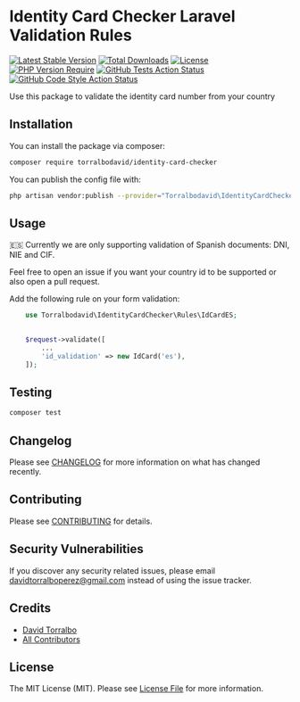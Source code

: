 # Identity Card Checker Laravel Validation Rules

[![Latest Stable Version](http://poser.pugx.org/torralbodavid/identity-card-checker/v)](https://packagist.org/packages/torralbodavid/identity-card-checker)
[![Total Downloads](http://poser.pugx.org/torralbodavid/identity-card-checker/downloads)](https://packagist.org/packages/torralbodavid/identity-card-checker)
[![License](http://poser.pugx.org/torralbodavid/identity-card-checker/license)](https://packagist.org/packages/torralbodavid/identity-card-checker) [![PHP Version Require](http://poser.pugx.org/torralbodavid/identity-card-checker/require/php)](https://packagist.org/packages/torralbodavid/identity-card-checker)
[![GitHub Tests Action Status](https://img.shields.io/github/workflow/status/torralbodavid/identity-card-checker/run-tests?label=tests)](https://github.com/torralbodavid/identity-card-checker/actions?query=workflow%3Arun-tests+branch%3Amain)
[![GitHub Code Style Action Status](https://img.shields.io/github/workflow/status/torralbodavid/identity-card-checker/Check%20&%20fix%20styling?label=code%20style)](https://github.com/torralbodavid/identity-card-checker/actions?query=workflow%3A"Check+%26+fix+styling"+branch%3Amain)

Use this package to validate the identity card number from your country

## Installation

You can install the package via composer:

```bash
composer require torralbodavid/identity-card-checker
```

You can publish the config file with:
```bash
php artisan vendor:publish --provider="Torralbodavid\IdentityCardChecker\IdentityCardCheckerServiceProvider" --tag="identity-card-checker-config"
```

## Usage

🇪🇸 Currently we are only supporting validation of Spanish documents: DNI, NIE and CIF.

Feel free to open an issue if you want your country id to be supported or also open a pull request.

Add the following rule on your form validation:

```php
    use Torralbodavid\IdentityCardChecker\Rules\IdCardES;

    
    $request->validate([
        ...
        'id_validation' => new IdCard('es'),
    ]);
```

## Testing

```bash
composer test
```

## Changelog

Please see [CHANGELOG](CHANGELOG.md) for more information on what has changed recently.

## Contributing

Please see [CONTRIBUTING](.github/CONTRIBUTING.md) for details.

## Security Vulnerabilities

If you discover any security related issues, please email davidtorralboperez@gmail.com instead of using the issue tracker.

## Credits

- [David Torralbo](https://github.com/torralbodavid)
- [All Contributors](../../contributors)

## License

The MIT License (MIT). Please see [License File](LICENSE.md) for more information.
